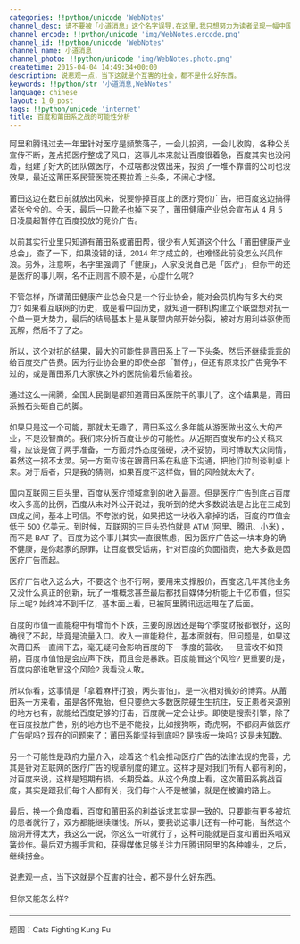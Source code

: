 ```yaml
---
categories: !!python/unicode 'WebNotes'
channel_desc: 请不要被「小道消息」这个名字误导.在这里,我只想努力为读者呈现一幅中国互联网的清明上河图.
channel_ercode: !!python/unicode 'img/WebNotes.ercode.png'
channel_id: !!python/unicode 'WebNotes'
channel_name: 小道消息
channel_photo: !!python/unicode 'img/WebNotes.photo.png'
createtime: 2015-04-04 14:49:34+00:00
description: 说悲观一点，当下这就是个互害的社会，都不是什么好东西。
keywords: !!python/str '小道消息,WebNotes'
language: chinese
layout: 1_0_post
tags: !!python/unicode 'internet'
title: 百度和莆田系之战的可能性分析
---
```

<div class="rich_media_content" id="js_content">
<p style="font-family: Avenir, sans-serif; border: 0px; margin-top: 12px; margin-bottom: 18px; padding: 0px; outline: 0px; color: rgb(51, 51, 51); white-space: normal;">
         阿里和腾讯过去一年里针对医疗是频繁落子，一会儿投资，一会儿收购，各种公关宣传不断，差点把医疗整成了风口，这事儿本来就让百度很着急，百度其实也没闲着，组建了好大的团队做医疗，不过啥都没做出来，投资了一堆不靠谱的公司也没效果，最近这莆田系民营医院还要拉着上头条，不闹心才怪。
        </p>
<p style="font-family: Avenir, sans-serif; border: 0px; margin-top: 12px; margin-bottom: 18px; padding: 0px; outline: 0px; color: rgb(51, 51, 51); white-space: normal;">
         莆田这边在数日前就放出风来，说要停掉百度上的医疗竞价广告，把百度这边搞得紧张兮兮的。今天，最后一只靴子也掉下来了，莆田健康产业总会宣布从 4 月 5 日凌晨起暂停在百度投放的竞价广告。
        </p>
<p style="font-family: Avenir, sans-serif; border: 0px; margin-top: 12px; margin-bottom: 18px; padding: 0px; outline: 0px; color: rgb(51, 51, 51); white-space: normal;">
         以前其实行业里只知道有莆田系或莆田帮，很少有人知道这个什么「莆田健康产业总会」，查了一下，如果没错的话，2014 年才成立的，也难怪此前没怎么兴风作浪。另外，注意啊，名字里强调了「健康」，人家没说自己是「医疗」，但你干的还是医疗的事儿啊，名不正则言不顺不是，心虚什么呢?
        </p>
<p style="font-family: Avenir, sans-serif; border: 0px; margin-top: 12px; margin-bottom: 18px; padding: 0px; outline: 0px; color: rgb(51, 51, 51); white-space: normal;">
         不管怎样，所谓莆田健康产业总会只是一个行业协会，能对会员机构有多大约束力? 如果看互联网的历史，或是看中国历史，就知道一群机构建立个联盟想对抗一个单一更大势力，最后的结局基本上是从联盟内部开始分裂，被对方用利益驱使而瓦解，然后不了了之。
        </p>
<p style="font-family: Avenir, sans-serif; border: 0px; margin-top: 12px; margin-bottom: 18px; padding: 0px; outline: 0px; color: rgb(51, 51, 51); white-space: normal;">
         所以，这个对抗的结果，最大的可能性是莆田系上了一下头条，然后还继续乖乖的给百度交广告费。因为行业协会里的即使全部「暂停」，但还有原来投广告竞争不过的，或是莆田系几大家族之外的医院偷着乐偷着投。
        </p>
<p style="font-family: Avenir, sans-serif; border: 0px; margin-top: 12px; margin-bottom: 18px; padding: 0px; outline: 0px; color: rgb(51, 51, 51); white-space: normal;">
         通过这么一闹腾，全国人民倒是都知道莆田系医院干的事儿了。这个结果是，莆田系搬石头砸自己的脚。
        </p>
<p style="font-family: Avenir, sans-serif; border: 0px; margin-top: 12px; margin-bottom: 18px; padding: 0px; outline: 0px; color: rgb(51, 51, 51); white-space: normal;">
         如果只是这一个可能，那就太无趣了，莆田系这么多年能从游医做出这么大的产业，不是没智商的。我们来分析百度让步的可能性。从近期百度发布的公关稿来看，应该是做了两手准备，一方面对外态度强硬，决不妥协，同时博取大众同情，虽然这一招不太灵。另一方面应该在跟莆田系在私底下沟通，把他们拉到谈判桌上来。对于后者，只是我的猜测，如果百度不这样做，冒的风险就太大了。
        </p>
<p style="font-family: Avenir, sans-serif; border: 0px; margin-top: 12px; margin-bottom: 18px; padding: 0px; outline: 0px; color: rgb(51, 51, 51); white-space: normal;">
         国内互联网三巨头里，百度从医疗领域拿到的收入最高。但是医疗广告到底占百度收入多高的比例，百度从未对外公开说过，我听到的绝大多数说法是占比在三成到四成之间，基本上可信。不夸张的说，如果把这一块收入拿掉的话，百度的市值会低于 500 亿美元。到时候，互联网的三巨头恐怕就是 ATM (阿里、腾讯、小米) ，而不是 BAT 了。百度为这个事儿其实一直很焦虑，因为医疗广告这一块本身的确不健康，是你起家的原罪，让百度很受诟病，针对百度的负面指责，绝大多数是因医疗广告而起。
        </p>
<p style="font-family: Avenir, sans-serif; border: 0px; margin-top: 12px; margin-bottom: 18px; padding: 0px; outline: 0px; color: rgb(51, 51, 51); white-space: normal;">
         医疗广告收入这么大，不要这个也不行啊，要用来支撑股价，百度这几年其他业务又没什么真正的创新，玩了一堆概念甚至最后都找自媒体分析能上千亿市值，但实际上呢? 始终冲不到千亿，基本面上看，已被阿里腾讯远远甩在了后面。
        </p>
<p style="font-family: Avenir, sans-serif; border: 0px; margin-top: 12px; margin-bottom: 18px; padding: 0px; outline: 0px; color: rgb(51, 51, 51); white-space: normal;">
         百度的市值一直能稳中有增而不下跌，主要的原因还是每个季度财报都很好，这的确很了不起，毕竟是流量入口。收入一直能稳住，基本面就有。但问题是，如果这次莆田系一直闹下去，毫无疑问会影响百度的下一季度的营收。一旦营收不如预期，百度市值怕是会应声下跌，而且会是暴跌。百度能冒这个风险? 更重要的是，百度内部谁敢冒这个风险? 我看没人敢。
        </p>
<p style="font-family: Avenir, sans-serif; border: 0px; margin-top: 12px; margin-bottom: 18px; padding: 0px; outline: 0px; color: rgb(51, 51, 51); white-space: normal;">
         所以你看，这事情是「拿着麻杆打狼，两头害怕」。是一次相对微妙的博弈。从莆田系一方来看，虽是各怀鬼胎，但只要绝大多数医院硬生生抗住，反正患者来源别的地方也有，就能给百度足够的打击，百度就一定会让步。即使是搜索引擎，除了在百度投放广告，别的地方也不是不能投，比如搜狗啊，奇虎啊，不都闷声做医疗广告呢吗? 现在的问题来了：莆田系能坚持到底吗? 是铁板一块吗? 这是未知数。
        </p>
<p style="font-family: Avenir, sans-serif; border: 0px; margin-top: 12px; margin-bottom: 18px; padding: 0px; outline: 0px; color: rgb(51, 51, 51); white-space: normal;">
         另一个可能性是政府力量介入，趁着这个机会推动医疗广告的法律法规的完善，尤其是针对互联网的医疗广告的规章制度的建立。这样才是对我们所有人都有利的，对百度来说，这样是短期有损，长期受益。从这个角度上看，这次莆田系挑战百度，其实是跟我们每个人都有关，我们每个人不是被骗，就是在被骗的路上。
        </p>
<p style="font-family: Avenir, sans-serif; border: 0px; margin-top: 12px; margin-bottom: 18px; padding: 0px; outline: 0px; color: rgb(51, 51, 51); white-space: normal;">
         最后，换一个角度看，百度和莆田系的利益诉求其实是一致的，只要能有更多被坑的患者就行了，双方都能继续赚钱。所以，要我说这事儿还有一种可能，当然这个脑洞开得太大，我这么一说，你这么一听就行了，这种可能就是百度和莆田系唱双簧炒作。最后双方握手言和，获得媒体足够关注力压腾讯阿里的各种噱头，之后，继续捞金。
        </p>
<p style="font-family: Avenir, sans-serif; border: 0px; margin-top: 12px; margin-bottom: 18px; padding: 0px; outline: 0px; color: rgb(51, 51, 51); white-space: normal;">
         说悲观一点，当下这就是个互害的社会，都不是什么好东西。
        </p>
<p style="font-family: Avenir, sans-serif; border: 0px; margin-top: 12px; margin-bottom: 18px; padding: 0px; outline: 0px; color: rgb(51, 51, 51); white-space: normal;">
         但你又能怎么样?
        </p>
<hr style="font-family: Avenir, sans-serif; border-right-width: 0px; border-bottom-width: 0px; border-left-width: 0px; border-top-style: solid; border-top-color: rgb(234, 234, 234); height: 1px; margin: 1em 0px; padding: 0px; color: rgb(51, 51, 51); white-space: normal;"/>
<p style="font-family: Avenir, sans-serif; border: 0px; margin-top: 12px; margin-bottom: 18px; padding: 0px; outline: 0px; color: rgb(51, 51, 51); white-space: normal;">
         题图：Cats Fighting Kung Fu
        </p>
<p>
<span class="vote_area">
<iframe allowfullscreen="" class="vote_iframe js_editor_vote_card" data-display-src="/cgi-bin/readtemplate?t=vote/vote-new_tmpl&amp;__biz=MjM5ODIyMTE0MA==&amp;supervoteid=280208&amp;token=1232605650&amp;lang=zh_CN" data-display-style="height: 226px;" data-src="/mp/newappmsgvote?action=show&amp;__biz=MjM5ODIyMTE0MA==&amp;supervoteid=280208#wechat_redirect" data-supervoteid="280208" frameborder="0" scrolling="no">
</iframe>
<span class="vote_box skin_help po_left">
</span>
<span class="vote_box skin_help po_right">
</span>
</span>
</p>
</div>
